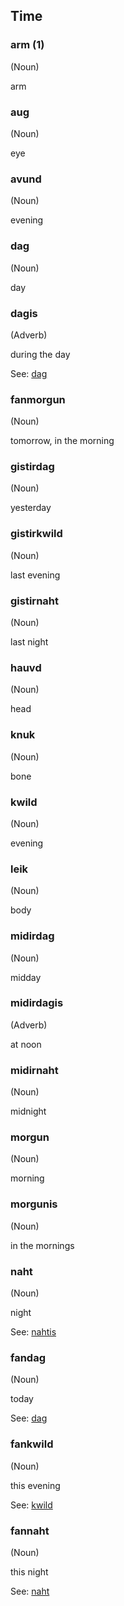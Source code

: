 ## Time

### arm (1)

(Noun) 

arm


### aug

(Noun) 

eye


### avund

(Noun) 

evening


### dag

(Noun) 

day


### dagis

(Adverb) 

during the day

See: [dag](#dag)

### fanmorgun

(Noun) 

tomorrow, in the morning


### gistirdag

(Noun) 

yesterday


### gistirkwild

(Noun) 

last evening


### gistirnaht

(Noun) 

last night


### hauvd

(Noun) 

head


### knuk

(Noun) 

bone


### kwild

(Noun) 

evening


### leik

(Noun) 

body


### midirdag

(Noun) 

midday


### midirdagis

(Adverb) 

at noon


### midirnaht

(Noun) 

midnight


### morgun

(Noun) 

morning


### morgunis

(Noun) 

in the mornings


### naht

(Noun) 

night

See: [nahtis](#nahtis)

### fandag

(Noun) 

today

See: [dag](#dag)

### fankwild

(Noun) 

this evening

See: [kwild](#kwild)

### fannaht

(Noun) 

this night

See: [naht](#naht)

